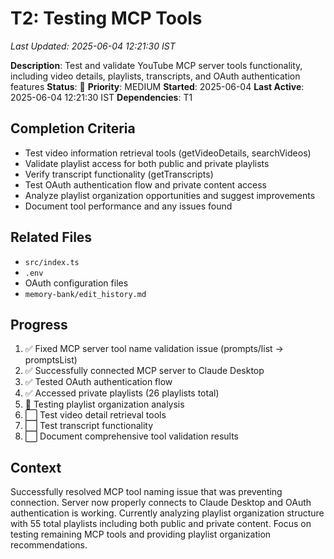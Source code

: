 # T2: Testing MCP Tools
*Last Updated: 2025-06-04 12:21:30 IST*

**Description**: Test and validate YouTube MCP server tools functionality, including video details, playlists, transcripts, and OAuth authentication features
**Status**: 🔄 **Priority**: MEDIUM
**Started**: 2025-06-04
**Last Active**: 2025-06-04 12:21:30 IST
**Dependencies**: T1

## Completion Criteria
- Test video information retrieval tools (getVideoDetails, searchVideos)
- Validate playlist access for both public and private playlists
- Verify transcript functionality (getTranscripts)
- Test OAuth authentication flow and private content access
- Analyze playlist organization opportunities and suggest improvements
- Document tool performance and any issues found

## Related Files
- `src/index.ts`
- `.env`
- OAuth configuration files
- `memory-bank/edit_history.md`

## Progress
1. ✅ Fixed MCP server tool name validation issue (prompts/list → promptsList)
2. ✅ Successfully connected MCP server to Claude Desktop
3. ✅ Tested OAuth authentication flow
4. ✅ Accessed private playlists (26 playlists total)
5. 🔄 Testing playlist organization analysis
6. ⬜ Test video detail retrieval tools
7. ⬜ Test transcript functionality
8. ⬜ Document comprehensive tool validation results

## Context
Successfully resolved MCP tool naming issue that was preventing connection. Server now properly connects to Claude Desktop and OAuth authentication is working. Currently analyzing playlist organization structure with 55 total playlists including both public and private content. Focus on testing remaining MCP tools and providing playlist organization recommendations.
